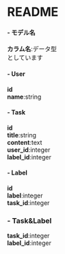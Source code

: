 # README
#### - モデル名
**カラム名**:データ型  
としています　　

#### - User
**id**  
**name**:string  

#### - Task
**id**  
**title**:string  
**content**:text  
**user_id**:integer  
**label_id**:integer  

#### - Label
**id**  
**label**:integer  
**task_id**:integer  

### - Task&Label
**task_id**:integer  
**label_id**:integer
